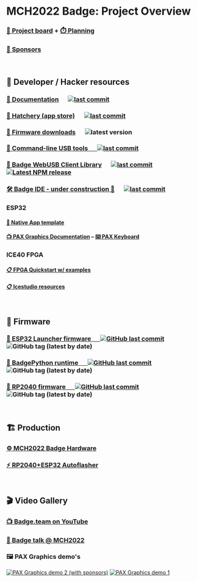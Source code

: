 # MCH2022 Badge: Project Overview

### [🧮 Project board](https://github.com/orgs/badgeteam/projects/1) + [⏱️ Planning](https://time.graphics/line/588550)
### [💜 Sponsors](https://github.com/badgeteam/mch2022-sponsors)

&nbsp;
## 📑 Developer / Hacker resources

### [📜 Documentation][website/docs] &emsp; [![last commit](https://img.shields.io/github/last-commit/badgeteam/website)][GitHub/website]

### [🏪 Hatchery (app store)][hatchery] &emsp; [![last commit](https://img.shields.io/github/last-commit/badgeteam/Hatchery)][GitHub/Hatchery]

### [📡 Firmware downloads](https://ota.badge.team) &emsp; ![latest version](https://img.shields.io/github/v/tag/badgeteam/mch2022-firmware-esp32?label=latest)

### [🔧 Command-line USB tools &emsp; ![last commit](https://img.shields.io/github/last-commit/badgeteam/mch2022-tools)][GitHub/tools]

### [🔌 Badge WebUSB Client Library][NPM/webusb-lib] &emsp; [![last commit](https://img.shields.io/github/last-commit/badgeteam/mch2022-webusb-lib)][GitHub/webusb-lib] [![Latest NPM release](https://img.shields.io/npm/v/@badge.team/badge-webusb)][NPM/webusb-lib]

### [🛠️ Badge IDE - under construction 🚧][badge-ide] &emsp; [![last commit](https://img.shields.io/github/last-commit/badgeteam/mch2022-webusb-site)][GitHub/badge-ide]

[ota]:                https://ota.badge.team
[hatchery]:           https://mch2022.badge.team
[badge-ide]:          https://mch2022-badge-webusb.vercel.app
[website/docs]:       https://badge.team/docs/badges/mch2022/
[GitHub/website]:     https://github.com/badgeteam/website
[GitHub/Hatchery]:    https://github.com/badgeteam/Hatchery
[GitHub/tools]:       https://github.com/badgeteam/mch2022-tools
[NPM/webusb-lib]:     https://www.npmjs.com/package/@badge.team/badge-webusb
[GitHub/webusb-lib]:  https://github.com/badgeteam/mch2022-webusb-lib
[GitHub/badge-ide]:   https://github.com/badgeteam/mch2022-webusb-site

### ESP32
#### [📃 Native App template](https://github.com/badgeteam/mch2022-template-app)
#### [📺 PAX Graphics Documentation](https://github.com/robotman2412/pax-graphics/tree/main/docs) – [⌨️ PAX Keyboard](https://github.com/robotman2412/pax-keyboard)

### ICE40 FPGA
#### [📋 FPGA Quickstart w/ examples](https://github.com/badgeteam/mch2022-firmware-ice40)
#### [📋 Icestudio resources](https://github.com/badgeteam/mch2022-icestudio)

&nbsp;
## 💾 Firmware

### [🚀 ESP32 Launcher firmware &emsp; ![GitHub last commit](https://img.shields.io/github/last-commit/badgeteam/mch2022-firmware-esp32)][GitHub/firmware-esp32] ![GitHub tag (latest by date)](https://img.shields.io/github/v/tag/badgeteam/mch2022-firmware-esp32?label=version)

### [🐍 BadgePython runtime &emsp; ![GitHub last commit](https://img.shields.io/github/last-commit/badgeteam/badgePython)][GitHub/badgePython] ![GitHub tag (latest by date)](https://img.shields.io/github/v/tag/badgeteam/badgePython?label=version)

### [🔌 RP2040 firmware &emsp; ![GitHub last commit](https://img.shields.io/github/last-commit/badgeteam/mch2022-firmware-rp2040)][GitHub/firmware-rp2040] ![GitHub tag (latest by date)](https://img.shields.io/github/v/tag/badgeteam/mch2022-firmware-rp2040?label=version)

[GitHub/badgePython]:     https://github.com/badgeteam/badgePython
[GitHub/firmware-esp32]:  https://github.com/badgeteam/mch2022-firmware-esp32
[GitHub/firmware-rp2040]: https://github.com/badgeteam/mch2022-firmware-rp2040

&nbsp;
## 🏗️ Production
### [⚙️ MCH2022 Badge Hardware](https://github.com/badgeteam/mch2022-badge-hardware)
### [⚡ RP2040+ESP32 Autoflasher](https://github.com/badgeteam/mch2022-autoflasher)

&nbsp;
## 🎬 Video Gallery

### [📺 Badge.team on YouTube](https://www.youtube.com/@badge-team7359/videos)
### [🎤 Badge talk @ MCH2022](https://www.youtube.com/watch?v=FF_BkffhDVU)

### 🖼️ PAX Graphics demo's
[![PAX Graphics demo 2 (with sponsors)](https://user-images.githubusercontent.com/12185583/230663855-693859fc-7cbe-4827-90ec-8f4adda8494b.png)](https://youtu.be/-yk3I0oce4k)
[![PAX Graphics demo 1](https://user-images.githubusercontent.com/12185583/230663544-9390258c-3733-4a69-bb8f-42faad5aa5ec.png)](https://youtu.be/_muw0krRV_s)

